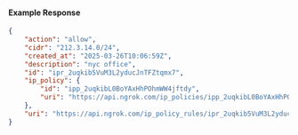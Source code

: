 <!-- Code generated for API Clients. DO NOT EDIT. -->

#### Example Response

```json
{
	"action": "allow",
	"cidr": "212.3.14.0/24",
	"created_at": "2025-03-26T10:06:59Z",
	"description": "nyc office",
	"id": "ipr_2uqkib5VuM3L2yducJnTFZtqmx7",
	"ip_policy": {
		"id": "ipp_2uqkibL0BoYAxHhPOhmWW4jftdy",
		"uri": "https://api.ngrok.com/ip_policies/ipp_2uqkibL0BoYAxHhPOhmWW4jftdy"
	},
	"uri": "https://api.ngrok.com/ip_policy_rules/ipr_2uqkib5VuM3L2yducJnTFZtqmx7"
}
```
